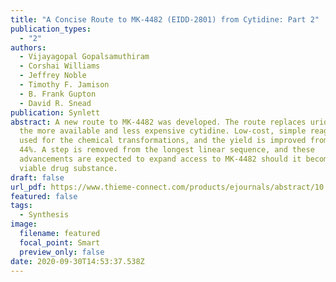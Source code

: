 ```yaml
---
title: "A Concise Route to MK-4482 (EIDD-2801) from Cytidine: Part 2"
publication_types:
  - "2"
authors:
  - Vijayagopal Gopalsamuthiram
  - Corshai Williams
  - Jeffrey Noble
  - Timothy F. Jamison
  - B. Frank Gupton
  - David R. Snead
publication: Synlett
abstract: A new route to MK-4482 was developed. The route replaces uridine with
  the more available and less expensive cytidine. Low-cost, simple reagents are
  used for the chemical transformations, and the yield is improved from 17% to
  44%. A step is removed from the longest linear sequence, and these
  advancements are expected to expand access to MK-4482 should it become a
  viable drug substance.
draft: false
url_pdf: https://www.thieme-connect.com/products/ejournals/abstract/10.1055/a-1275-2848
featured: false
tags:
  - Synthesis
image:
  filename: featured
  focal_point: Smart
  preview_only: false
date: 2020-09-30T14:53:37.538Z
---
```

